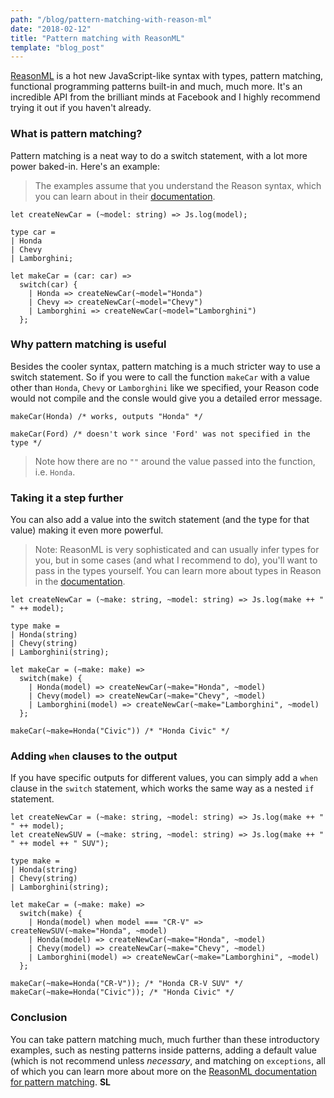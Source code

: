 ```yaml
---
path: "/blog/pattern-matching-with-reason-ml"
date: "2018-02-12"
title: "Pattern matching with ReasonML"
template: "blog_post"
---
```


[ReasonML](https://reasonml.github.io/) is a hot new JavaScript-like syntax with types, pattern matching, functional programming patterns built-in and much, much more. It's an incredible API from the brilliant minds at Facebook and I highly recommend trying it out if you haven't already. 

### What is pattern matching?
Pattern matching is a neat way to do a switch statement, with a lot more power baked-in. Here's an example:

> The examples assume that you understand the Reason syntax, which you can learn about in their [documentation](https://reasonml.github.io/docs/en/pattern-matching.html).  

```reason
let createNewCar = (~model: string) => Js.log(model);

type car = 
| Honda
| Chevy
| Lamborghini;

let makeCar = (car: car) =>
  switch(car) {
    | Honda => createNewCar(~model="Honda")
    | Chevy => createNewCar(~model="Chevy")
    | Lamborghini => createNewCar(~model="Lamborghini")
  };

```

### Why pattern matching is useful
Besides the cooler syntax, pattern matching is a much stricter way to use a switch statement. So if you were to call the function ```makeCar``` with a value other than ```Honda```, ```Chevy``` or ```Lamborghini``` like we specified, your Reason code would not compile and the consle would give you a detailed error message.
```reason
makeCar(Honda) /* works, outputs "Honda" */

makeCar(Ford) /* doesn't work since 'Ford' was not specified in the type */
```
> Note how there are no ```""``` around the value passed into the function, i.e. ```Honda```.

### Taking it a step further
You can also add a value into the switch statement (and the type for that value) making it even more powerful. 

> Note: ReasonML is very sophisticated and can usually infer types for you, but in some cases (and what I recommend to do), you'll want to pass in the types yourself. You can learn more about types in Reason in the [documentation](https://reasonml.github.io/docs/en/type.html).

```reason
let createNewCar = (~make: string, ~model: string) => Js.log(make ++ " " ++ model);

type make = 
| Honda(string)
| Chevy(string) 
| Lamborghini(string);

let makeCar = (~make: make) => 
  switch(make) {
    | Honda(model) => createNewCar(~make="Honda", ~model)
    | Chevy(model) => createNewCar(~make="Chevy", ~model)
    | Lamborghini(model) => createNewCar(~make="Lamborghini", ~model)
  };

makeCar(~make=Honda("Civic")) /* "Honda Civic" */
```

### Adding ```when``` clauses to the output
If you have specific outputs for different values, you can simply add a ```when``` clause in the ```switch``` statement, which works the same way as a nested ```if``` statement.

```reason
let createNewCar = (~make: string, ~model: string) => Js.log(make ++ " " ++ model);
let createNewSUV = (~make: string, ~model: string) => Js.log(make ++ " " ++ model ++ " SUV");

type make = 
| Honda(string)
| Chevy(string) 
| Lamborghini(string);

let makeCar = (~make: make) => 
  switch(make) {
    | Honda(model) when model === "CR-V" => createNewSUV(~make="Honda", ~model)
    | Honda(model) => createNewCar(~make="Honda", ~model)
    | Chevy(model) => createNewCar(~make="Chevy", ~model)
    | Lamborghini(model) => createNewCar(~make="Lamborghini", ~model)
  };

makeCar(~make=Honda("CR-V")); /* "Honda CR-V SUV" */
makeCar(~make=Honda("Civic")); /* "Honda Civic" */
```

### Conclusion
You can take pattern matching much, much further than these introductory examples, such as nesting patterns inside patterns, adding a default value (which is not recommend unless *necessary*, and matching on ```exceptions```, all of which you can learn more about more on the [ReasonML documentation for pattern matching](https://reasonml.github.io/docs/en/pattern-matching.html). **SL**
